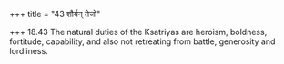 +++
title = "43 शौर्यन् तेजो"

+++
18.43 The natural duties of the Ksatriyas are heroism, boldness,
fortitude, capability, and also not retreating from battle, generosity
and lordliness.
